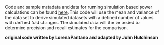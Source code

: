 Code and sample metadata and data for running simulation based power calculations can be found [here](https://github.com/hbc/power_calc_simulations). 
This code will use the mean and variance of the data set to derive simulated datasets with a defined number of values with defined fold changes. The simulated data will the be tested to determine precision and recall estimates for the comparison. 

**original code written by Lorena Pantano and adapted by John Hutchinson**
